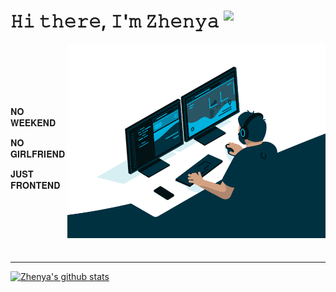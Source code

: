 # 𝙷𝚒 𝚝𝚑𝚎𝚛𝚎, 𝙸'𝚖 𝚉𝚑𝚎𝚗𝚢𝚊 <img src="https://media.giphy.com/media/Q7LHmoFwVP6Yc1swZs/source.gif" width="34x" align="top">

<img align="right" alt="GIF" src="code.gif" width="auto" height="310px" />

<div align="left">
<br><br><br><br><br>
<p>𝐍𝐎 𝐖𝐄𝐄𝐊𝐄𝐍𝐃</p>
<p>𝐍𝐎 𝐆𝐈𝐑𝐋𝐅𝐑𝐈𝐄𝐍𝐃</p>
<p>𝐉𝐔𝐒𝐓 𝐅𝐑𝐎𝐍𝐓𝐄𝐍𝐃</p>
<br><br><br><br><br>
</div>

---

[![Zhenya's github stats](https://github-readme-stats.vercel.app/api?username=kulinichevgeny&theme=react&show_icons=true)](https://github.com/kulinichevgeny)